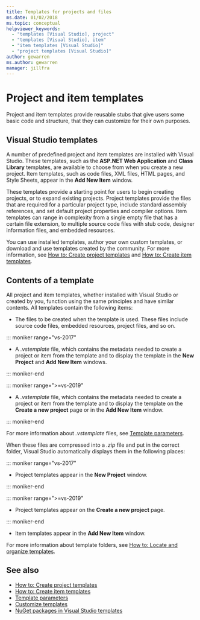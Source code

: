 ```yaml
---
title: Templates for projects and files
ms.date: 01/02/2018
ms.topic: conceptual
helpviewer_keywords:
  - "templates [Visual Studio], project"
  - "templates [Visual Studio], item"
  - "item templates [Visual Studio]"
  - "project templates [Visual Studio]"
author: gewarren
ms.author: gewarren
manager: jillfra
---
```

# Project and item templates

Project and item templates provide reusable stubs that give users some basic code and structure, that they can customize for their own purposes.

## Visual Studio templates

A number of predefined project and item templates are installed with Visual Studio. These templates, such as the **ASP.NET Web Application** and **Class Library** templates, are available to choose from when you create a new project. Item templates, such as code files, XML files, HTML pages, and Style Sheets, appear in the **Add New Item** window.

These templates provide a starting point for users to begin creating projects, or to expand existing projects. Project templates provide the files that are required for a particular project type, include standard assembly references, and set default project properties and compiler options. Item templates can range in complexity from a single empty file that has a certain file extension, to multiple source code files with stub code, designer information files, and embedded resources.

You can use installed templates, author your own custom templates, or download and use templates created by the community. For more information, see [How to: Create project templates](../ide/how-to-create-project-templates.md) and [How to: Create item templates](../ide/how-to-create-item-templates.md).

## Contents of a template

All project and item templates, whether installed with Visual Studio or created by you, function using the same principles and have similar contents. All templates contain the following items:

- The files to be created when the template is used. These files include source code files, embedded resources, project files, and so on.

::: moniker range="vs-2017"

- A *.vstemplate* file, which contains the metadata needed to create a project or item from the template and to display the template in the **New Project** and **Add New Item** windows.

::: moniker-end

::: moniker range=">=vs-2019"

- A *.vstemplate* file, which contains the metadata needed to create a project or item from the template and to display the template on the **Create a new project** page or in the **Add New Item** window.

::: moniker-end

   For more information about *.vstemplate* files, see [Template parameters](../ide/template-parameters.md).

When these files are compressed into a *.zip* file and put in the correct folder, Visual Studio automatically displays them in the following places:

::: moniker range="vs-2017"

- Project templates appear in the **New Project** window.

::: moniker-end

::: moniker range=">=vs-2019"

- Project templates appear on the **Create a new project** page.

::: moniker-end

- Item templates appear in the **Add New Item** window.

For more information about template folders, see [How to: Locate and organize templates](../ide/how-to-locate-and-organize-project-and-item-templates.md).

## See also

- [How to: Create project templates](../ide/how-to-create-project-templates.md)
- [How to: Create item templates](../ide/how-to-create-item-templates.md)
- [Template parameters](../ide/template-parameters.md)
- [Customize templates](../ide/customizing-project-and-item-templates.md)
- [NuGet packages in Visual Studio templates](/nuget/visual-studio-extensibility/visual-studio-templates)